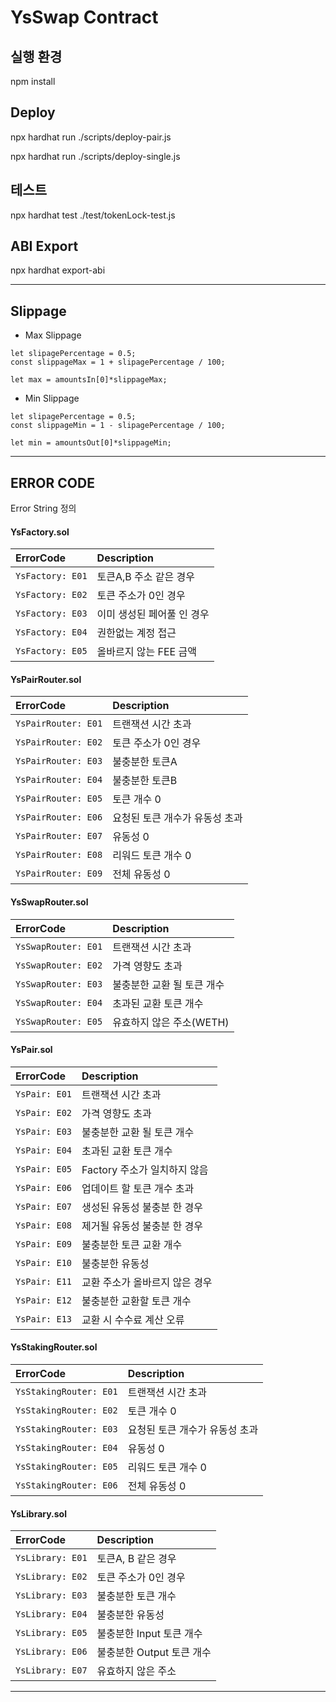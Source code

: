 # YsSwap Contract


## 실행 환경
npm install

## Deploy
npx hardhat run ./scripts/deploy-pair.js

npx hardhat run ./scripts/deploy-single.js

## 테스트
npx hardhat test ./test/tokenLock-test.js

## ABI Export
npx hardhat export-abi

<hr>

## Slippage

- Max Slippage

```
let slipagePercentage = 0.5;
const slippageMax = 1 + slipagePercentage / 100;

let max = amountsIn[0]*slippageMax;
```

- Min Slippage

```
let slipagePercentage = 0.5;
const slippageMin = 1 - slipagePercentage / 100;

let min = amountsOut[0]*slippageMin;
```


<hr>

## ERROR CODE

Error String 정의


#### YsFactory.sol

| ErrorCode | Description |
| :--- | :--- |
| `YsFactory: E01` |  토큰A,B 주소 같은 경우 |
| `YsFactory: E02` |  토큰 주소가 0인 경우 |
| `YsFactory: E03` |  이미 생성된 페어풀 인 경우 |
| `YsFactory: E04` |  권한없는 계정 접근 |
| `YsFactory: E05` |  올바르지 않는 FEE 금액 |

#### YsPairRouter.sol

| ErrorCode | Description |
| :--- | :--- |
| `YsPairRouter: E01` |  트랜잭션 시간 초과 |
| `YsPairRouter: E02` |  토큰 주소가 0인 경우 |
| `YsPairRouter: E03` |  불충분한 토큰A |
| `YsPairRouter: E04` |  불충분한 토큰B |
| `YsPairRouter: E05` |  토큰 개수 0 |
| `YsPairRouter: E06` |  요청된 토큰 개수가 유동성 초과 |
| `YsPairRouter: E07` |  유동성 0 |
| `YsPairRouter: E08` |  리워드 토큰 개수 0 |
| `YsPairRouter: E09` |  전체 유동성 0 |


#### YsSwapRouter.sol

| ErrorCode | Description |
| :--- | :--- |
| `YsSwapRouter: E01` |  트랜잭션 시간 초과 |
| `YsSwapRouter: E02` |  가격 영향도 초과 |
| `YsSwapRouter: E03` |  불충분한 교환 될 토큰 개수 |
| `YsSwapRouter: E04` |  초과된 교환 토큰 개수 |
| `YsSwapRouter: E05` |  유효하지 않은 주소(WETH) |

#### YsPair.sol

| ErrorCode | Description |
| :--- | :--- |
| `YsPair: E01` |  트랜잭션 시간 초과 |
| `YsPair: E02` |  가격 영향도 초과 |
| `YsPair: E03` |  불충분한 교환 될 토큰 개수 |
| `YsPair: E04` |  초과된 교환 토큰 개수 |
| `YsPair: E05` |  Factory 주소가 일치하지 않음 |
| `YsPair: E06` |  업데이트 할 토큰 개수 초과 |
| `YsPair: E07` |  생성된 유동성 불충분 한 경우 |
| `YsPair: E08` |  제거될 유동성 불충분 한 경우 |
| `YsPair: E09` |  불충분한 토큰 교환 개수 |
| `YsPair: E10` |  불충분한 유동성 |
| `YsPair: E11` |  교환 주소가 올바르지 않은 경우 |
| `YsPair: E12` |  불충분한 교환할 토큰 개수 |
| `YsPair: E13` |  교환 시 수수료 계산 오류 |

#### YsStakingRouter.sol

| ErrorCode | Description |
| :--- | :--- |
| `YsStakingRouter: E01` |  트랜잭션 시간 초과 |
| `YsStakingRouter: E02` |  토큰 개수 0 |
| `YsStakingRouter: E03` |  요청된 토큰 개수가 유동성 초과 |
| `YsStakingRouter: E04` |  유동성 0 |
| `YsStakingRouter: E05` |  리워드 토큰 개수 0 |
| `YsStakingRouter: E06` |  전체 유동성 0 |

#### YsLibrary.sol

| ErrorCode | Description |
| :--- | :--- |
| `YsLibrary: E01` |  토큰A, B 같은 경우 |
| `YsLibrary: E02` |  토큰 주소가 0인 경우 |
| `YsLibrary: E03` |  불충분한 토큰 개수 |
| `YsLibrary: E04` |  불충분한 유동성 |
| `YsLibrary: E05` |  불충분한 Input 토큰 개수 |
| `YsLibrary: E06` |  불충분한 Output 토큰 개수 |
| `YsLibrary: E07` |  유효하지 않은 주소 |

<hr>